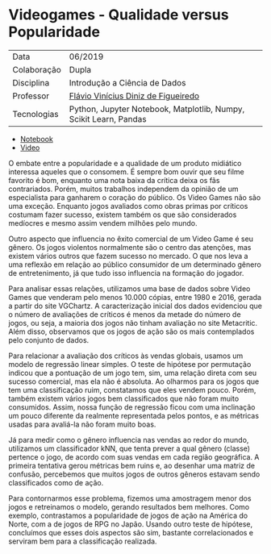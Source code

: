 # Videogames - Qualidade versus Popularidade

|  |  |
|------|------|
| Data | 06/2019 |
| Colaboração | Dupla |
| Disciplina | Introdução a Ciência de Dados |
| Professor | [Flávio Vinícius Diniz de Figueiredo](http://lattes.cnpq.br/9481210393304645) |
| Tecnologias | Python, Jupyter Notebook, Matplotlib, Numpy, Scikit Learn, Pandas |

- [Notebook](https://github.com/helenapato/ProjetoFinal_ICD_201901/blob/master/NotebookProjetoFinalVideoGames.ipynb)
- [Video](https://www.youtube.com/watch?v=8a3kgH6a2Ms&feature=youtu.be)

O embate entre a popularidade e a qualidade de um produto midiático interessa aqueles que o consomem. É sempre bom ouvir que seu filme favorito é bom, enquanto uma nota baixa da crítica deixa os fãs contrariados. Porém, muitos trabalhos independem da opinião de um especialista para ganharem o coração do público. Os Video Games não são uma exceção. Enquanto jogos avaliados como obras primas por críticos costumam fazer sucesso, existem também os que são considerados medíocres e mesmo assim vendem milhões pelo mundo.

Outro aspecto que influencia no êxito comercial de um Video Game é seu gênero. Os jogos violentos normalmente são o centro das atenções, mas existem vários outros que fazem sucesso no mercado. O que nos leva a uma reflexão em relação ao público consumidor de um determinado gênero de entretenimento, já que tudo isso influencia na formação do jogador.

Para analisar essas relações, utilizamos uma base de dados sobre Video Games que venderam pelo menos 10.000 cópias, entre 1980 e 2016, gerada a partir do site VGChartz. A caracterização inicial dos dados evidenciou que o número de avaliações de críticos é menos da metade do número de jogos, ou seja, a maioria dos jogos não tinham avaliação no site Metacritic. Além disso, observamos que os jogos de ação são os mais contemplados pelo conjunto de dados.

Para relacionar a avaliação dos críticos às vendas globais, usamos um modelo de regressão linear simples. O teste de hipótese por permutação indicou que a pontuação de um jogo tem, sim, uma relação direta com seu sucesso comercial, mas ela não é absoluta. Ao olharmos para os jogos que tem uma classificação ruim, constatamos que eles vendem pouco. Porém, também existem vários jogos bem classificados que não foram muito consumidos. Assim, nossa função de regressão ficou com uma inclinação um pouco diferente da realmente representada pelos pontos, e as métricas usadas para avaliá-la não foram muito boas.

Já para medir como o gênero influencia nas vendas ao redor do mundo, utilizamos um classificador kNN, que tenta prever a qual gênero (classe) pertence o jogo, de acordo com suas vendas em cada região geográfica. A primeira tentativa gerou métricas bem ruins e, ao desenhar uma matriz de confusão, percebemos que muitos jogos de outros gêneros estavam sendo classificados como de ação. 

Para contornarmos esse problema, fizemos uma amostragem menor dos jogos e retreinamos o modelo, gerando resultados bem melhores. Como exemplo, contrastamos a popularidade de jogos de ação na América do Norte, com a de jogos de RPG no Japão. Usando outro teste de hipótese, concluímos que esses dois aspectos são sim, bastante correlacionados e serviram bem para a classificação realizada.
